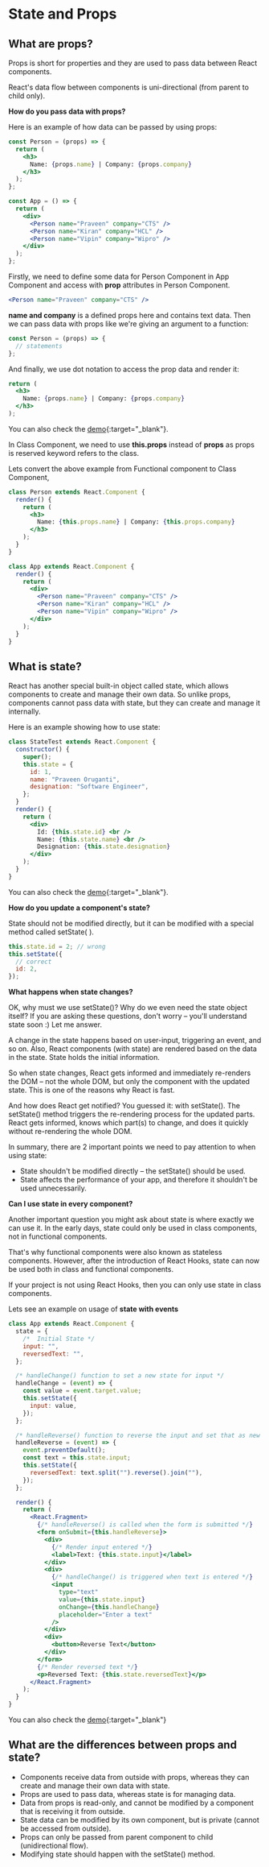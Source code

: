 # State and Props

## What are props?

Props is short for properties and they are used to pass data between React components.

React's data flow between components is uni-directional (from parent to child only).

**How do you pass data with props?**

Here is an example of how data can be passed by using props:

```jsx
const Person = (props) => {
  return (
    <h3>
      Name: {props.name} | Company: {props.company}
    </h3>
  );
};

const App = () => {
  return (
    <div>
      <Person name="Praveen" company="CTS" />
      <Person name="Kiran" company="HCL" />
      <Person name="Vipin" company="Wipro" />
    </div>
  );
};
```

Firstly, we need to define some data for Person Component in App Component and access with **prop** attributes in Person Component.

```jsx
<Person name="Praveen" company="CTS" />
```

**name and company** is a defined props here and contains text data. Then we can pass data with props like we're giving an argument to a function:

```jsx
const Person = (props) => {
  // statements
};
```

And finally, we use dot notation to access the prop data and render it:

```jsx
return (
  <h3>
    Name: {props.name} | Company: {props.company}
  </h3>
);
```

You can also check the [demo](https://praveenorugantitech.github.io/praveenorugantitech-reactjs-course/5_State_Props/Demo/prop.html){:target="\_blank"}.

In Class Component, we need to use **this.props** instead of **props** as props is reserved keyword refers to the class.

Lets convert the above example from Functional component to Class Component,

```jsx
class Person extends React.Component {
  render() {
    return (
      <h3>
        Name: {this.props.name} | Company: {this.props.company}
      </h3>
    );
  }
}

class App extends React.Component {
  render() {
    return (
      <div>
        <Person name="Praveen" company="CTS" />
        <Person name="Kiran" company="HCL" />
        <Person name="Vipin" company="Wipro" />
      </div>
    );
  }
}
```

## What is state?

React has another special built-in object called state, which allows components to create and manage their own data. So unlike props, components cannot pass data with state, but they can create and manage it internally.

Here is an example showing how to use state:

```jsx
class StateTest extends React.Component {
  constructor() {
    super();
    this.state = {
      id: 1,
      name: "Praveen Oruganti",
      designation: "Software Engineer",
    };
  }
  render() {
    return (
      <div>
        Id: {this.state.id} <br />
        Name: {this.state.name} <br />
        Designation: {this.state.designation}
      </div>
    );
  }
}
```

You can also check the [demo](https://praveenorugantitech.github.io/praveenorugantitech-reactjs-course/5_State_Props/Demo/state.html){:target="\_blank"}.

**How do you update a component's state?**

State should not be modified directly, but it can be modified with a special method called setState( ).

```jsx
this.state.id = 2; // wrong
this.setState({
  // correct
  id: 2,
});
```

**What happens when state changes?**

OK, why must we use setState()? Why do we even need the state object itself? If you are asking these questions, don't worry – you'll understand state soon :) Let me answer.

A change in the state happens based on user-input, triggering an event, and so on. Also, React components (with state) are rendered based on the data in the state. State holds the initial information.

So when state changes, React gets informed and immediately re-renders the DOM – not the whole DOM, but only the component with the updated state. This is one of the reasons why React is fast.

And how does React get notified? You guessed it: with setState(). The setState() method triggers the re-rendering process for the updated parts. React gets informed, knows which part(s) to change, and does it quickly without re-rendering the whole DOM.

In summary, there are 2 important points we need to pay attention to when using state:

- State shouldn't be modified directly – the setState() should be used.
- State affects the performance of your app, and therefore it shouldn't be used unnecessarily.

**Can I use state in every component?**

Another important question you might ask about state is where exactly we can use it. In the early days, state could only be used in class components, not in functional components.

That's why functional components were also known as stateless components. However, after the introduction of React Hooks, state can now be used both in class and functional components.

If your project is not using React Hooks, then you can only use state in class components.

Lets see an example on usage of **state with events**

```jsx
class App extends React.Component {
  state = {
    /*  Initial State */
    input: "",
    reversedText: "",
  };

  /* handleChange() function to set a new state for input */
  handleChange = (event) => {
    const value = event.target.value;
    this.setState({
      input: value,
    });
  };

  /* handleReverse() function to reverse the input and set that as new state for reversedText */
  handleReverse = (event) => {
    event.preventDefault();
    const text = this.state.input;
    this.setState({
      reversedText: text.split("").reverse().join(""),
    });
  };

  render() {
    return (
      <React.Fragment>
        {/* handleReverse() is called when the form is submitted */}
        <form onSubmit={this.handleReverse}>
          <div>
            {/* Render input entered */}
            <label>Text: {this.state.input}</label>
          </div>
          <div>
            {/* handleChange() is triggered when text is entered */}
            <input
              type="text"
              value={this.state.input}
              onChange={this.handleChange}
              placeholder="Enter a text"
            />
          </div>
          <div>
            <button>Reverse Text</button>
          </div>
        </form>
        {/* Render reversed text */}
        <p>Reversed Text: {this.state.reversedText}</p>
      </React.Fragment>
    );
  }
}
```

You can also check the [demo](https://praveenorugantitech.github.io/praveenorugantitech-reactjs-course/5_State_Props/Demo/state_event.html){:target="\_blank"}

## What are the differences between props and state?

- Components receive data from outside with props, whereas they can create and manage their own data with state.
- Props are used to pass data, whereas state is for managing data.
- Data from props is read-only, and cannot be modified by a component that is receiving it from outside.
- State data can be modified by its own component, but is private (cannot be accessed from outside).
- Props can only be passed from parent component to child (unidirectional flow).
- Modifying state should happen with the setState() method.
